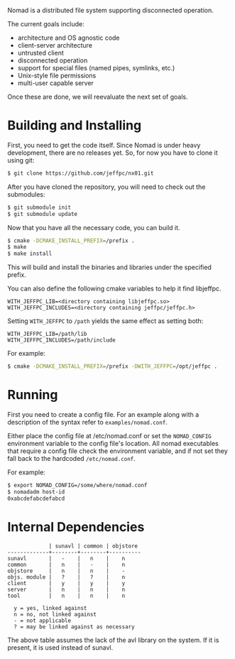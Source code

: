Nomad is a distributed file system supporting disconnected operation.

The current goals include:
* architecture and OS agnostic code
* client-server architecture
* untrusted client
* disconnected operation
* support for special files (named pipes, symlinks, etc.)
* Unix-style file permissions
* multi-user capable server

Once these are done, we will reevaluate the next set of goals.


Building and Installing
=======================

First, you need to get the code itself.  Since Nomad is under heavy
development, there are no releases yet.  So, for now you have to clone it
using git:

```sh
$ git clone https://github.com/jeffpc/nx01.git
```

After you have cloned the repository, you will need to check out the
submodules:

```sh
$ git submodule init
$ git submodule update
```

Now that you have all the necessary code, you can build it.

```sh
$ cmake -DCMAKE_INSTALL_PREFIX=/prefix .
$ make
$ make install
```

This will build and install the binaries and libraries under the specified
prefix.

You can also define the following cmake variables to help it find libjeffpc.

	WITH_JEFFPC_LIB=<directory containing libjeffpc.so>
	WITH_JEFFPC_INCLUDES=<directory containing jeffpc/jeffpc.h>

Setting `WITH_JEFFPC` to `/path` yields the same effect as setting both:

	WITH_JEFFPC_LIB=/path/lib
	WITH_JEFFPC_INCLUDES=/path/include

For example:

```sh
$ cmake -DCMAKE_INSTALL_PREFIX=/prefix -DWITH_JEFFPC=/opt/jeffpc .
```


Running
=======

First you need to create a config file.  For an example along with a
description of the syntax refer to `examples/nomad.conf`.

Either place the config file at /etc/nomad.conf or set the `NOMAD_CONFIG`
environment variable to the config file's location.  All nomad executables
that require a config file check the environment variable, and if not set
they fall back to the hardcoded `/etc/nomad.conf`.

For example:

```sh
$ export NOMAD_CONFIG=/some/where/nomad.conf
$ nomadadm host-id
0xabcdefabcdefabcd
```


Internal Dependencies
=====================

```text
             | sunavl | common | objstore 
-------------+--------+--------+----------
sunavl       |   -    |   n    |    n     
common       |   n    |   -    |    n     
objstore     |   n    |   n    |    -     
objs. module |   ?    |   ?    |    n     
client       |   y    |   y    |    y     
server       |   n    |   n    |    n     
tool         |   n    |   n    |    n     

  y = yes, linked against
  n = no, not linked against
  - = not applicable
  ? = may be linked against as necessary
```

The above table assumes the lack of the avl library on the system.
If it is present, it is used instead of sunavl.
